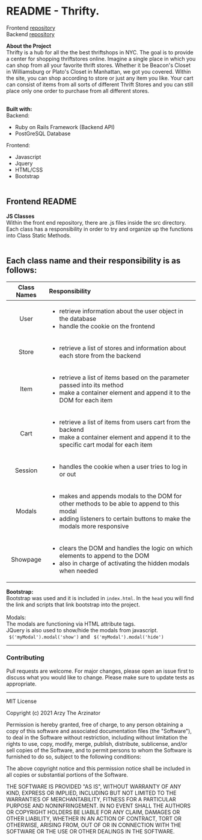 # README - Thrifty.
Frontend <a href='https://github.com/geraldarzy/thrifty-frontend'>repository</a>
<br>
Backend <a href='https://github.com/geraldarzy/thrifty-backend'>repository</a>

<strong>About the Project</strong>
 <br>
Thrifty is a hub for all the the best thriftshops in NYC. The goal is to provide a center for shopping thriftstores online. Imagine a single place in which you can shop from all your favorite thrift stores. Whether it be Beacon's Closet in Williamsburg or Plato's Closet in Manhattan, we got you covered. Within the site, you can shop according to store or just any item you like. Your cart can consist of items from all sorts of different Thrift Stores and you can still place only one order to purchase from all different stores.
<br><br>

<strong>Built with:</strong> <br>
Backend: 
- Ruby on Rails Framework (Backend API)
- PostGreSQL Database

Frontend:
- Javascript
- Jquery
- HTML/CSS
- Bootstrap
<br><br>

## Frontend README

<strong>JS Classes</strong> <br> 
Within the front end repository, there are .js files inside the src directory. Each class has a responsibility in order to try and organize up the functions into Class Static Methods.
<br><br>
## Each class name and their responsibility is as follows:
| Class Names   |Responsibility|
| :-------------: |:-------------|
| User     | <ul> <li>retrieve information about the user object in the database</li> <li>handle the cookie on the frontend</li></ul> |
| Store| <ul> <li>retrieve a list of stores and information about each store from the backend</li></ul>      | 
| Item| <ul> <li>retrieve a list of items based on the parameter passed into its method</li> <li>make a container element and append it to the DOM for each item</li></ul>   | 
| Cart| <ul> <li>retrieve a list of items from users cart from the backend</li> <li>make a container element and append it to the specific cart modal for each item </li></ul>    | 
| Session| <ul> <li>handles the cookie when a user tries to log in or out</li></ul>    | 
| Modals|<ul> <li>makes and appends modals to the DOM for other methods to be able to append to this modal</li><li>adding listeners to certain buttons to make the modals more responsive</li></ul>   | 
| Showpage| <ul> <li>clears the DOM and handles the logic on which elements to append to the DOM</li> <li>also in charge of activating the hidden modals when needed</li></ul>   | 

<strong>Bootstrap:</strong> <br>
Bootstrap was used and it is included in `index.html`. In the `head` you will find the link and scripts that link bootstrap into the project. <br>
<br>
Modals: <br>
The modals are functioning via HTML attribute tags. <br>
JQuery is also used to show/hide the modals from javascript. <br>
` $('myModal').modal('show')` and ` $('myModal').modal('hide')`

<hr>

### <strong>Contributing</strong>
Pull requests are welcome. For major changes, please open an issue first to discuss what you would like to change.
Please make sure to update tests as appropriate.

<hr>
MIT License

Copyright (c) 2021 Arzy The Arzinator

Permission is hereby granted, free of charge, to any person obtaining a copy
of this software and associated documentation files (the "Software"), to deal
in the Software without restriction, including without limitation the rights
to use, copy, modify, merge, publish, distribute, sublicense, and/or sell
copies of the Software, and to permit persons to whom the Software is
furnished to do so, subject to the following conditions:

The above copyright notice and this permission notice shall be included in all
copies or substantial portions of the Software.

THE SOFTWARE IS PROVIDED "AS IS", WITHOUT WARRANTY OF ANY KIND, EXPRESS OR
IMPLIED, INCLUDING BUT NOT LIMITED TO THE WARRANTIES OF MERCHANTABILITY,
FITNESS FOR A PARTICULAR PURPOSE AND NONINFRINGEMENT. IN NO EVENT SHALL THE
AUTHORS OR COPYRIGHT HOLDERS BE LIABLE FOR ANY CLAIM, DAMAGES OR OTHER
LIABILITY, WHETHER IN AN ACTION OF CONTRACT, TORT OR OTHERWISE, ARISING FROM,
OUT OF OR IN CONNECTION WITH THE SOFTWARE OR THE USE OR OTHER DEALINGS IN THE
SOFTWARE.
